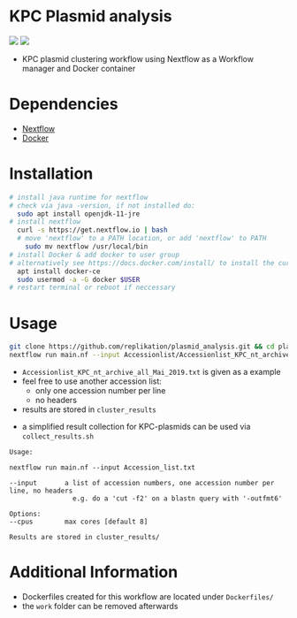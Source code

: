 # KPC Plasmid analysis

![](https://img.shields.io/badge/uses-docker-blue.svg)
![](https://img.shields.io/badge/licence-GPL--3.0-lightgrey.svg)

* KPC plasmid clustering workflow using Nextflow as a Workflow manager and Docker container


# Dependencies

* [Nextflow](https://www.nextflow.io/index.html)
* [Docker](https://docs.docker.com/install/)

# Installation

```bash
# install java runtime for nextflow
# check via java -version, if not installed do:
  sudo apt install openjdk-11-jre
# install nextflow
  curl -s https://get.nextflow.io | bash
  # move 'nextflow' to a PATH location, or add 'nextflow' to PATH
    sudo mv nextflow /usr/local/bin
# install Docker & add docker to user group
# alternatively see https://docs.docker.com/install/ to install the current docker version
  apt install docker-ce
  sudo usermod -a -G docker $USER
# restart terminal or reboot if neccessary
```

# Usage

```bash
git clone https://github.com/replikation/plasmid_analysis.git && cd plasmid_analysis
nextflow run main.nf --input Accessionlist/Accessionlist_KPC_nt_archive_all_Mai_2019.txt --cpus 8      
```

* `Accessionlist_KPC_nt_archive_all_Mai_2019.txt` is given as a example
* feel free to use another accession list:
  * only one accession number per line
  * no headers
* results are stored in `cluster_results`

+ a simplified result collection for KPC-plasmids can be used via `collect_results.sh`

```
Usage:

nextflow run main.nf --input Accession_list.txt

--input       a list of accession numbers, one accession number per line, no headers
                e.g. do a 'cut -f2' on a blastn query with '-outfmt6'

Options:
--cpus        max cores [default 8]

Results are stored in cluster_results/
```

# Additional Information
* Dockerfiles created for this workflow are located under `Dockerfiles/`
* the `work` folder can be removed afterwards
